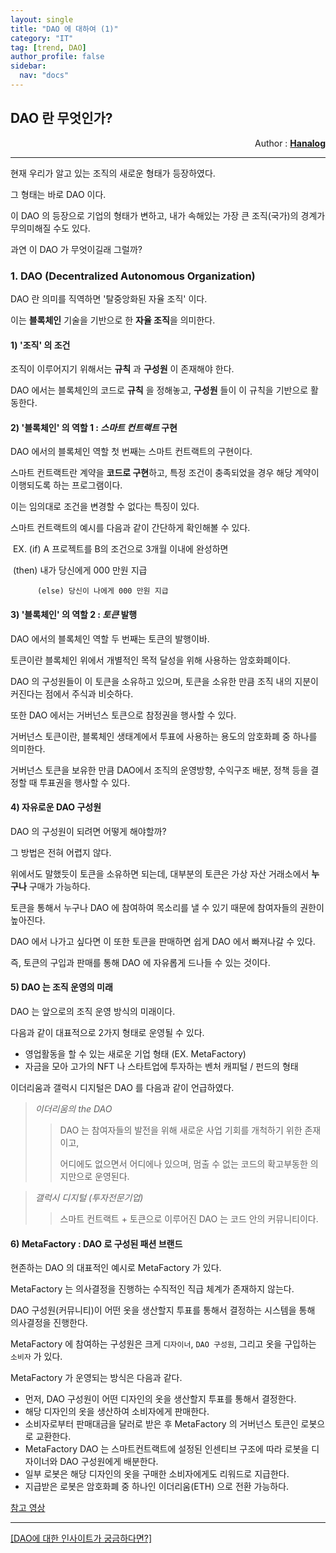 ```yaml
---
layout: single
title: "DAO 에 대하여 (1)"
category: "IT"
tag: [trend, DAO]
author_profile: false
sidebar:
  nav: "docs"
---
```




## DAO 란 무엇인가?

<div style="text-align: right"> Author : <b><a href="https://github.com/hanalog">Hanalog</a></b></div>

---

현재 우리가 알고 있는 조직의 새로운 형태가 등장하였다.

그 형태는 바로 DAO 이다.

이 DAO 의 등장으로 기업의 형태가 변하고, 내가 속해있는 가장 큰 조직(국가)의 경계가 무의미해질 수도 있다.

과연 이 DAO 가 무엇이길래 그럴까?



### 1. DAO (Decentralized Autonomous Organization)

DAO 란 의미를 직역하면 '탈중앙화된 자율 조직' 이다.

이는 **블록체인** 기술을 기반으로 한 **자율 조직**을 의미한다.

#### 1) '조직' 의 조건

조직이 이루어지기 위해서는 **규칙** 과 **구성원** 이 존재해야 한다.

DAO 에서는 블록체인의 코드로 **규칙** 을 정해놓고, **구성원** 들이 이 규칙을 기반으로 활동한다.



#### 2) '블록체인' 의 역할 1 : *스마트 컨트랙트*  구현

DAO 에서의 블록체인 역할 첫 번째는 스마트 컨트랙트의 구현이다.

스마트 컨트랙트란 계약을 **코드로 구현**하고, 특정 조건이 충족되었을 경우 해당 계약이 이행되도록 하는 프로그램이다.

이는 임의대로 조건을 변경할 수 없다는 특징이 있다.

스마트 컨트랙트의 예시를 다음과 같이 간단하게 확인해볼 수 있다.

​	EX. (if) A 프로젝트를 B의 조건으로 3개월 이내에 완성하면

​		  (then) 내가 당신에게 000 만원 지급

 		  (else) 당신이 나에게 000 만원 지급



#### 3) '블록체인' 의 역할 2 : *토큰*  발행

DAO 에서의 블록체인 역할 두 번째는 토큰의 발행이바.

토큰이란 블록체인 위에서 개별적인 목적 달성을 위해 사용하는 암호화폐이다.

DAO 의 구성원들이 이 토큰을 소유하고 있으며, 토큰을 소유한 만큼 조직 내의 지분이 커진다는 점에서 주식과 비슷하다.

또한 DAO 에서는 거버넌스 토큰으로 참정권을 행사할 수 있다.

거버넌스 토큰이란, 블록체인 생태계에서 투표에 사용하는 용도의 암호화폐 중 하나를 의미한다.

거버넌스 토큰을 보유한 만큼 DAO에서 조직의 운영방향, 수익구조 배분, 정책 등을 결정할 때 투표권을 행사할 수 있다.



#### 4) 자유로운 DAO 구성원

DAO 의 구성원이 되려면 어떻게 해야할까?

그 방법은 전혀 어렵지 않다.

위에서도 말했듯이 토큰을 소유하면 되는데, 대부분의 토큰은 가상 자산 거래소에서 **누구나** 구매가 가능하다.

토큰을 통해서 누구나 DAO 에 참여하여 목소리를 낼 수 있기 때문에 참여자들의 권한이 높아진다.

DAO 에서 나가고 싶다면 이 또한 토큰을 판매하면 쉽게 DAO 에서 빠져나갈 수 있다.

즉, 토큰의 구입과 판매를 통해 DAO 에 자유롭게 드나들 수 있는 것이다.



#### 5) DAO 는 조직 운영의 미래

DAO 는 앞으로의 조직 운영 방식의 미래이다.

다음과 같이 대표적으로 2가지 형태로 운영될 수 있다.

- 영업활동을 할 수 있는 새로운 기업 형태 (EX. MetaFactory)
- 자금을 모아 고가의 NFT 나 스타트업에 투자하는 벤처 캐피털 / 펀드의 형태



이더리움과 갤럭시 디지털은 DAO 를 다음과 같이 언급하였다.

> *이더리움의 the DAO*
>
> > DAO 는 참여자들의 발전을 위해 새로운 사업 기회를 개척하기 위한 존재이고,
> >
> > 어디에도 없으면서 어디에나 있으며, 멈출 수 없는 코드의 확고부동한 의지만으로 운영된다.



> *갤럭시 디지털 (투자전문기업)*
>
> > 스마트 컨트랙트 + 토큰으로 이루어진 DAO 는 코드 안의 커뮤니티이다.



#### 6) MetaFactory : DAO 로 구성된 패션 브랜드

현존하는 DAO 의 대표적인 예시로 MetaFactory 가 있다.

MetaFactory 는 의사결정을 진행하는 수직적인 직급 체계가 존재하지 않는다.

DAO 구성원(커뮤니티)이 어떤 옷을 생산할지 투표를 통해서 결정하는 시스템을 통해 의사결정을 진행한다.

MetaFactory 에 참여하는 구성원은 크게 `디자이너`, `DAO 구성원`, 그리고 옷을 구입하는 `소비자` 가 있다.

MetaFactory 가 운영되는 방식은 다음과 같다.

- 먼저, DAO 구성원이 어떤 디자인의 옷을 생산할지 투표를 통해서 결정한다.
- 해당 디자인의 옷을 생산하여 소비자에게 판매한다.
- 소비자로부터 판매대금을 달러로 받은 후 MetaFactory 의 거버넌스 토큰인 로봇으로 교환한다.
- MetaFactory DAO 는 스마트컨트랙트에 설정된 인센티브 구조에 따라 로봇을 디자이너와 DAO 구성원에게 배분한다.
- 일부 로봇은 해당 디자인의 옷을 구매한 소비자에게도 리워드로 지급한다.
- 지급받은 로봇은 암호화폐 중 하나인 이더리움(ETH) 으로 전환 가능하다.



[참고 영상](https://www.youtube.com/watch?v=_9wG4PdevrU)

---

[[DAO에 대한 인사이트가 궁금하다면?]](https://hanalog.github.io/tags/#DAO)


